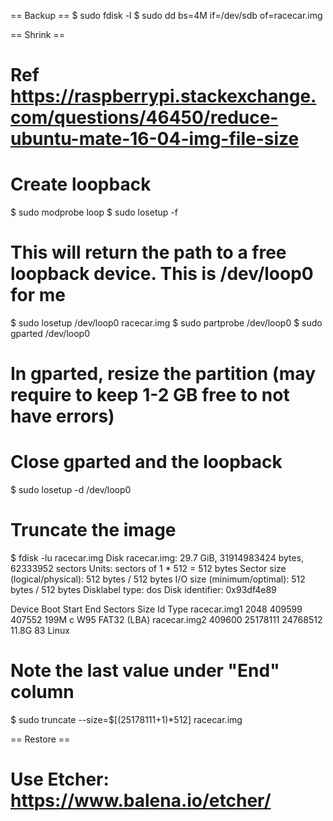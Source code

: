 
== Backup ==
$ sudo fdisk -l
$ sudo dd bs=4M if=/dev/sdb of=racecar.img

== Shrink ==
# Ref https://raspberrypi.stackexchange.com/questions/46450/reduce-ubuntu-mate-16-04-img-file-size

# Create loopback
$ sudo modprobe loop 
$ sudo losetup -f  

# This will return the path to a free loopback device. This is /dev/loop0 for me
$ sudo losetup /dev/loop0 racecar.img
$ sudo partprobe /dev/loop0
$ sudo gparted /dev/loop0

# In gparted, resize the partition (may require to keep 1-2 GB free to not have errors)

# Close gparted and the loopback
$ sudo losetup -d /dev/loop0 

# Truncate the image
$ fdisk -lu racecar.img
Disk racecar.img: 29.7 GiB, 31914983424 bytes, 62333952 sectors
Units: sectors of 1 * 512 = 512 bytes
Sector size (logical/physical): 512 bytes / 512 bytes
I/O size (minimum/optimal): 512 bytes / 512 bytes
Disklabel type: dos
Disk identifier: 0x93df4e89

Device       Boot  Start      End  Sectors  Size Id Type
racecar.img1        2048   409599   407552  199M  c W95 FAT32 (LBA)
racecar.img2      409600 25178111 24768512 11.8G 83 Linux

# Note the last value under "End" column
$ sudo truncate --size=$[(25178111+1)*512] racecar.img

== Restore ==
# Use Etcher: https://www.balena.io/etcher/
